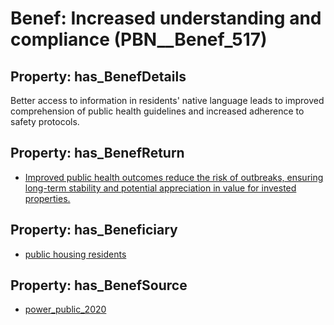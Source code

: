 # Benef: __Increased understanding and compliance__ (PBN__Benef_517)

## Property: has_BenefDetails

Better access to information in residents' native language leads to improved comprehension of public health guidelines and increased adherence to safety protocols.

## Property: has_BenefReturn

* [Improved public health outcomes reduce the risk of outbreaks, ensuring long-term stability and potential appreciation in value for invested properties.](../BenefReturn/PBN__BenefReturn_566)

## Property: has_Beneficiary

* [public housing residents](../Stakeholder/PBN__Stakeholder_217)

## Property: has_BenefSource

* [power_public_2020](../Article/PBN__Article_107)

